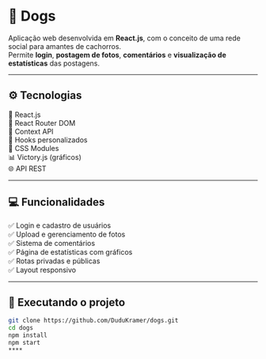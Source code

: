 # 🐶 Dogs

Aplicação web desenvolvida em **React.js**, com o conceito de uma rede social para amantes de cachorros.  
Permite **login**, **postagem de fotos**, **comentários** e **visualização de estatísticas** das postagens.

---

## ⚙️ Tecnologias

🧩 React.js  
🧭 React Router DOM  
🧠 Context API  
🎯 Hooks personalizados  
🎨 CSS Modules  
📊 Victory.js (gráficos)  
🌐 API REST

---

## 💻 Funcionalidades

✅ Login e cadastro de usuários  
✅ Upload e gerenciamento de fotos  
✅ Sistema de comentários  
✅ Página de estatísticas com gráficos  
✅ Rotas privadas e públicas  
✅ Layout responsivo

---

## 🚀 Executando o projeto

```bash
git clone https://github.com/DuduKramer/dogs.git
cd dogs
npm install
npm start
****
